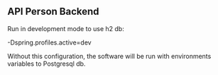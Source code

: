 ## API Person Backend

Run in development mode to use h2 db:

-Dspring.profiles.active=dev

Without this configuration, the software will be run with environments variables to Postgresql db. 